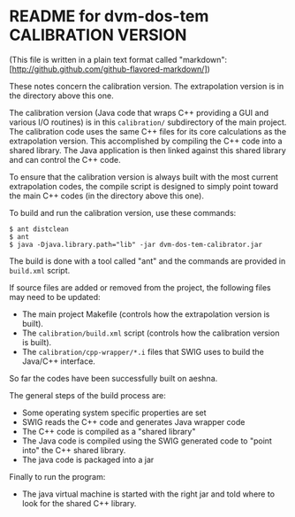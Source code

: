 # README for dvm-dos-tem CALIBRATION VERSION  
(This file is written in a plain text format called "markdown": 
[http://github.github.com/github-flavored-markdown/])

These notes concern the calibration version. The extrapolation version is in the 
directory above this one.

The calibration version (Java code that wraps C++ providing a GUI and various I/O
routines) is in this `calibration/` subdirectory of the main project. The calibration 
code uses the same C++ files for its core calculations as the extrapolation version. 
This accomplished by compiling the C++ code into a shared library. The Java application 
is then linked against this shared library and can control the C++ code.

To ensure that the calibration version is always built with the most current extrapolation
codes, the compile script is designed to simply point toward the main C++ codes (in the 
directory above this one).

To build and run the calibration version, use these commands:

    $ ant distclean
    $ ant
    $ java -Djava.library.path="lib" -jar dvm-dos-tem-calibrator.jar

The build is done with a tool called "ant" and the commands are provided in `build.xml`
script.

If source files are added or removed from the project, the following files may need to be
updated:

* The main project Makefile (controls how the extrapolation version is built).
* The `calibration/build.xml` script (controls how the calibration version is built).
* The `calibration/cpp-wrapper/*.i` files that SWIG uses to build the Java/C++ interface.

So far the codes have been successfully built on aeshna.

The general steps of the build process are:

* Some operating system specific properties are set
* SWIG reads the C++ code and generates Java wrapper code
* The C++ code is compiled as a "shared library"
* The Java code is compiled using the SWIG generated code to "point into"
the C++ shared library.
* The java code is packaged into a jar

Finally to run the program:

* The java virtual machine is started with the right jar and told where to 
look for the shared C++ library.








